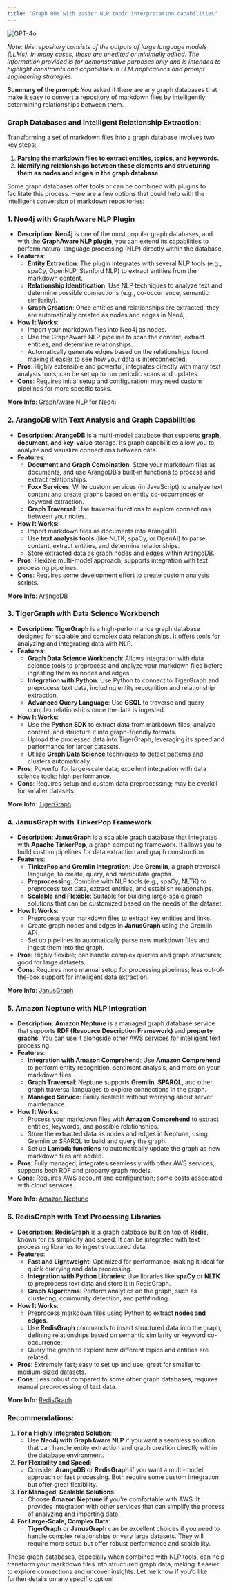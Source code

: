 ```yaml
---
title: "Graph DBs with easier NLP topic interpretation capabilities"
---
```

![GPT-4o](https://img.shields.io/badge/GPT--4o-3333FF?style=for-the-badge&logo=openai&logoColor=white)



*Note: this repository consists of the outputs of large language models (LLMs). In many cases, these are unedited or minimally edited. The information provided is for demonstrative purposes only and is intended to highlight constraints and capabilities in LLM applications and prompt engineering strategies.*


**Summary of the prompt:**
You asked if there are any graph databases that make it easy to convert a repository of markdown files by intelligently determining relationships between them.

### Graph Databases and Intelligent Relationship Extraction:

Transforming a set of markdown files into a graph database involves two key steps:
1. **Parsing the markdown files to extract entities, topics, and keywords.**
2. **Identifying relationships between these elements and structuring them as nodes and edges in the graph database.**

Some graph databases offer tools or can be combined with plugins to facilitate this process. Here are a few options that could help with the intelligent conversion of markdown repositories:

### 1. **Neo4j with GraphAware NLP Plugin**
   - **Description**: **Neo4j** is one of the most popular graph databases, and with the **GraphAware NLP plugin**, you can extend its capabilities to perform natural language processing (NLP) directly within the database.
   - **Features**:
     - **Entity Extraction**: The plugin integrates with several NLP tools (e.g., spaCy, OpenNLP, Stanford NLP) to extract entities from the markdown content.
     - **Relationship Identification**: Use NLP techniques to analyze text and determine possible connections (e.g., co-occurrence, semantic similarity).
     - **Graph Creation**: Once entities and relationships are extracted, they are automatically created as nodes and edges in Neo4j.
   - **How It Works**:
     - Import your markdown files into Neo4j as nodes.
     - Use the GraphAware NLP pipeline to scan the content, extract entities, and determine relationships.
     - Automatically generate edges based on the relationships found, making it easier to see how your data is interconnected.
   - **Pros**: Highly extensible and powerful; integrates directly with many text analysis tools; can be set up to run periodic scans and updates.
   - **Cons**: Requires initial setup and configuration; may need custom pipelines for more specific tasks.

   **More Info**: [GraphAware NLP for Neo4j](https://github.com/graphaware/neo4j-nlp)

### 2. **ArangoDB with Text Analysis and Graph Capabilities**
   - **Description**: **ArangoDB** is a multi-model database that supports **graph, document, and key-value** storage. Its graph capabilities allow you to analyze and visualize connections between data.
   - **Features**:
     - **Document and Graph Combination**: Store your markdown files as documents, and use ArangoDB’s built-in functions to process and extract relationships.
     - **Foxx Services**: Write custom services (in JavaScript) to analyze text content and create graphs based on entity co-occurrences or keyword extraction.
     - **Graph Traversal**: Use traversal functions to explore connections between your notes.
   - **How It Works**:
     - Import markdown files as documents into ArangoDB.
     - Use **text analysis tools** (like NLTK, spaCy, or OpenAI) to parse content, extract entities, and determine relationships.
     - Store extracted data as graph nodes and edges within ArangoDB.
   - **Pros**: Flexible multi-model approach; supports integration with text processing pipelines.
   - **Cons**: Requires some development effort to create custom analysis scripts.

   **More Info**: [ArangoDB](https://www.arangodb.com/)

### 3. **TigerGraph with Data Science Workbench**
   - **Description**: **TigerGraph** is a high-performance graph database designed for scalable and complex data relationships. It offers tools for analyzing and integrating data with NLP.
   - **Features**:
     - **Graph Data Science Workbench**: Allows integration with data science tools to preprocess and analyze your markdown files before ingesting them as nodes and edges.
     - **Integration with Python**: Use Python to connect to TigerGraph and preprocess text data, including entity recognition and relationship extraction.
     - **Advanced Query Language**: Use **GSQL** to traverse and query complex relationships once the data is ingested.
   - **How It Works**:
     - Use the **Python SDK** to extract data from markdown files, analyze content, and structure it into graph-friendly formats.
     - Upload the processed data into TigerGraph, leveraging its speed and performance for larger datasets.
     - Utilize **Graph Data Science** techniques to detect patterns and clusters automatically.
   - **Pros**: Powerful for large-scale data; excellent integration with data science tools; high performance.
   - **Cons**: Requires setup and custom data preprocessing; may be overkill for smaller datasets.

   **More Info**: [TigerGraph](https://www.tigergraph.com/)

### 4. **JanusGraph with TinkerPop Framework**
   - **Description**: **JanusGraph** is a scalable graph database that integrates with **Apache TinkerPop**, a graph computing framework. It allows you to build custom pipelines for data extraction and graph construction.
   - **Features**:
     - **TinkerPop and Gremlin Integration**: Use **Gremlin**, a graph traversal language, to create, query, and manipulate graphs.
     - **Preprocessing**: Combine with NLP tools (e.g., spaCy, NLTK) to preprocess text data, extract entities, and establish relationships.
     - **Scalable and Flexible**: Suitable for building large-scale graph solutions that can be customized based on the needs of the dataset.
   - **How It Works**:
     - Preprocess your markdown files to extract key entities and links.
     - Create graph nodes and edges in **JanusGraph** using the Gremlin API.
     - Set up pipelines to automatically parse new markdown files and ingest them into the graph.
   - **Pros**: Highly flexible; can handle complex queries and graph structures; good for large datasets.
   - **Cons**: Requires more manual setup for processing pipelines; less out-of-the-box support for intelligent data extraction.

   **More Info**: [JanusGraph](https://janusgraph.org/)

### 5. **Amazon Neptune with NLP Integration**
   - **Description**: **Amazon Neptune** is a managed graph database service that supports **RDF (Resource Description Framework)** and **property graphs**. You can use it alongside other AWS services for intelligent text processing.
   - **Features**:
     - **Integration with Amazon Comprehend**: Use **Amazon Comprehend** to perform entity recognition, sentiment analysis, and more on your markdown files.
     - **Graph Traversal**: Neptune supports **Gremlin**, **SPARQL**, and other graph traversal languages to explore connections in the graph.
     - **Managed Service**: Easily scalable without worrying about server maintenance.
   - **How It Works**:
     - Process your markdown files with **Amazon Comprehend** to extract entities, keywords, and possible relationships.
     - Store the extracted data as nodes and edges in Neptune, using Gremlin or SPARQL to build and query the graph.
     - Set up **Lambda functions** to automatically update the graph as new markdown files are added.
   - **Pros**: Fully managed; integrates seamlessly with other AWS services; supports both RDF and property graph models.
   - **Cons**: Requires AWS account and configuration; some costs associated with cloud services.

   **More Info**: [Amazon Neptune](https://aws.amazon.com/neptune/)

### 6. **RedisGraph with Text Processing Libraries**
   - **Description**: **RedisGraph** is a graph database built on top of **Redis**, known for its simplicity and speed. It can be integrated with text processing libraries to ingest structured data.
   - **Features**:
     - **Fast and Lightweight**: Optimized for performance, making it ideal for quick querying and data processing.
     - **Integration with Python Libraries**: Use libraries like **spaCy** or **NLTK** to preprocess text data and store it in RedisGraph.
     - **Graph Algorithms**: Perform analytics on the graph, such as clustering, community detection, and pathfinding.
   - **How It Works**:
     - Preprocess markdown files using Python to extract **nodes and edges**.
     - Use **RedisGraph** commands to insert structured data into the graph, defining relationships based on semantic similarity or keyword co-occurrence.
     - Query the graph to explore how different topics and entities are related.
   - **Pros**: Extremely fast; easy to set up and use; great for smaller to medium-sized datasets.
   - **Cons**: Less robust compared to some other graph databases; requires manual preprocessing of text data.

   **More Info**: [RedisGraph](https://redis.io/docs/stack/graph/)

### Recommendations:
1. **For a Highly Integrated Solution**:
   - Use **Neo4j with GraphAware NLP** if you want a seamless solution that can handle entity extraction and graph creation directly within the database environment.
2. **For Flexibility and Speed**:
   - Consider **ArangoDB** or **RedisGraph** if you want a multi-model approach or fast processing. Both require some custom integration but offer great flexibility.
3. **For Managed, Scalable Solutions**:
   - Choose **Amazon Neptune** if you’re comfortable with AWS. It provides integration with other services that can simplify the process of analyzing and importing data.
4. **For Large-Scale, Complex Data**:
   - **TigerGraph** or **JanusGraph** can be excellent choices if you need to handle complex relationships or very large datasets. They will require more setup but offer robust performance and scalability.

These graph databases, especially when combined with NLP tools, can help transform your markdown files into structured graph data, making it easier to explore connections and uncover insights. Let me know if you’d like further details on any specific option!